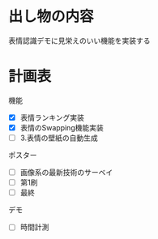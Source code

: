 # 出し物の内容
表情認識デモに見栄えのいい機能を実装する

# 計画表
機能
  - [x] 表情ランキング実装
  - [x] 表情のSwapping機能実装
  - [ ] 3.表情の壁紙の自動生成

ポスター
  - [ ] 画像系の最新技術のサーベイ
  - [ ] 第1刷
  - [ ] 最終

デモ
  - [ ] 時間計測
